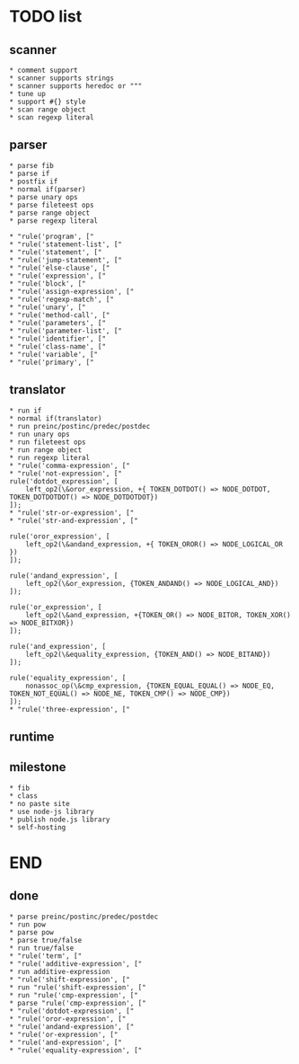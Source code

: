 TODO list
=========

scanner
-------

    * comment support
    * scanner supports strings
    * scanner supports heredoc or """
    * tune up
    * support #{} style
    * scan range object
    * scan regexp literal

parser
------

    * parse fib
    * parse if
    * postfix if
    * normal if(parser)
    * parse unary ops
    * parse fileteest ops
    * parse range object
    * parse regexp literal

    * "rule('program', ["
    * "rule('statement-list', ["
    * "rule('statement', ["
    * "rule('jump-statement', ["
    * "rule('else-clause', ["
    * "rule('expression', ["
    * "rule('block', ["
    * "rule('assign-expression', ["
    * "rule('regexp-match', ["
    * "rule('unary', ["
    * "rule('method-call', ["
    * "rule('parameters', ["
    * "rule('parameter-list', ["
    * "rule('identifier', ["
    * "rule('class-name', ["
    * "rule('variable', ["
    * "rule('primary', ["

translator
----------

    * run if
    * normal if(translator)
    * run preinc/postinc/predec/postdec
    * run unary ops
    * run fileteest ops
    * run range object
    * run regexp literal
    * "rule('comma-expression', ["
    * "rule('not-expression', ["
    rule('dotdot_expression', [
        left_op2(\&oror_expression, +{ TOKEN_DOTDOT() => NODE_DOTDOT, TOKEN_DOTDOTDOT() => NODE_DOTDOTDOT})
    ]);
    * "rule('str-or-expression', ["
    * "rule('str-and-expression', ["

    rule('oror_expression', [
        left_op2(\&andand_expression, +{ TOKEN_OROR() => NODE_LOGICAL_OR })
    ]);

    rule('andand_expression', [
        left_op2(\&or_expression, {TOKEN_ANDAND() => NODE_LOGICAL_AND})
    ]);

    rule('or_expression', [
        left_op2(\&and_expression, +{TOKEN_OR() => NODE_BITOR, TOKEN_XOR() => NODE_BITXOR})
    ]);

    rule('and_expression', [
        left_op2(\&equality_expression, {TOKEN_AND() => NODE_BITAND})
    ]);

    rule('equality_expression', [
        nonassoc_op(\&cmp_expression, {TOKEN_EQUAL_EQUAL() => NODE_EQ, TOKEN_NOT_EQUAL() => NODE_NE, TOKEN_CMP() => NODE_CMP})
    ]);
    * "rule('three-expression', ["

runtime
-------

milestone
---------

    * fib
    * class
    * no paste site
    * use node-js library
    * publish node.js library
    * self-hosting

END
===

done
----

    * parse preinc/postinc/predec/postdec
    * run pow
    * parse pow
    * parse true/false
    * run true/false
    * "rule('term', ["
    * "rule('additive-expression', ["
    * run additive-expression
    * "rule('shift-expression', ["
    * run "rule('shift-expression', ["
    * run "rule('cmp-expression', ["
    * parse "rule('cmp-expression', ["
    * "rule('dotdot-expression', ["
    * "rule('oror-expression', ["
    * "rule('andand-expression', ["
    * "rule('or-expression', ["
    * "rule('and-expression', ["
    * "rule('equality-expression', ["

